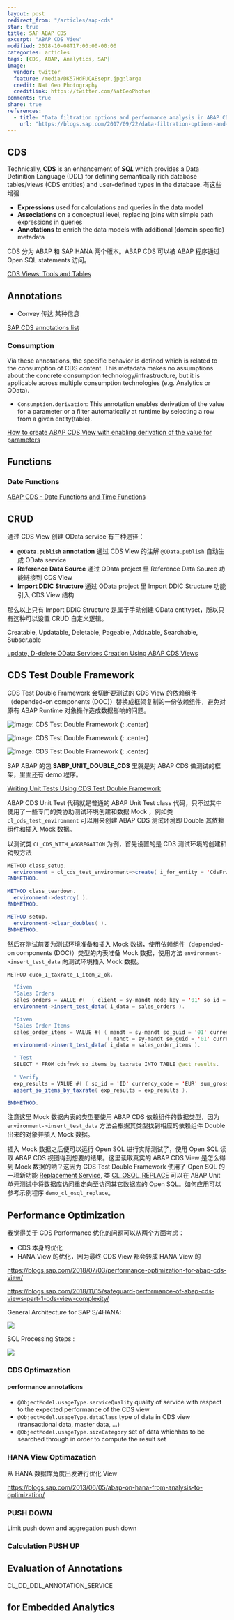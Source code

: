 ```yaml
---
layout: post
redirect_from: "/articles/sap-cds"
star: true
title: SAP ABAP CDS
excerpt: "ABAP CDS View"
modified: 2018-10-08T17:00:00-00:00
categories: articles
tags: [CDS, ABAP, Analytics, SAP]
image:
  vendor: twitter
  feature: /media/DK57HdFUQAEsepr.jpg:large
  credit: Nat Geo Photography
  creditlink: https://twitter.com/NatGeoPhotos
comments: true
share: true
references:
  - title: "Data filtration options and performance analysis in ABAP CDS views"
    url: "https://blogs.sap.com/2017/09/22/data-filtration-options-and-performance-analysis-in-abap-cds-views/"
---
```


## CDS

Technically, __CDS__ is an enhancement of _**SQL**_ which provides a Data Definition Language (DDL) for defining semantically rich database tables/views (CDS entities) and user-defined types in the database. 有这些增强

* __Expressions__ used for calculations and queries in the data model
* __Associations__ on a conceptual level, replacing joins with simple path expressions in queries
* __Annotations__ to enrich the data models with additional (domain specific) metadata

CDS 分为 ABAP 和 SAP HANA 两个版本。ABAP CDS 可以被 ABAP 程序通过 Open SQL statements 访问。

[CDS Views: Tools and Tables](https://wiki.scn.sap.com/wiki/display/BI/CDS+Views%3A+Tools+and+Tables)

## Annotations

* Convey 传达 某种信息

[SAP CDS annotations list](https://help.sap.com/viewer/cc0c305d2fab47bd808adcad3ca7ee9d/7.5.14/en-US/630ce9b386b84e80bfade96779fbaeec.html)

### Consumption

Via these annotations, the specific behavior is defined which is related to the consumption of CDS content. This metadata makes no assumptions about the concrete consumption technology/infrastructure, but it is applicable across multiple consumption technologies (e.g. Analytics or OData).

* `Consumption.derivation`: This annotation enables derivation of the value for a parameter or a filter automatically at runtime by selecting a row from a given entity(table).

[How to create ABAP CDS View with enabling derivation of the value for parameters](https://blogs.sap.com/2017/08/04/how-to-create-abap-cds-view-with-enabling-derivation-of-the-value-for-parameters/)

## Functions

### Date Functions

[ABAP CDS - Date Functions and Time Functions](https://help.sap.com/doc/abapdocu_752_index_htm/7.52/en-US/abencds_f1_date_functions.htm)

## CRUD

通过 CDS View 创建 OData service 有三种途径：
* __`@OData.publish` annotation__ 通过 CDS View 的注解 `@OData.publish` 自动生成 OData service
* __Reference Data Source__ 通过 OData project 里 Reference Data Source 功能链接到 CDS View
* __Import DDIC Structure__ 通过 OData project 里 Import  DDIC Structure 功能引入 CDS View 结构

那么以上只有 Import DDIC Structure 是属于手动创建 OData entityset，所以只有这种可以设置 CRUD 自定义逻辑。

Creatable, Updatable, Deletable, Pageable, Addr.able, Searchable, Subscr.able

[update, D-delete OData Services Creation Using ABAP CDS Views](https://www.skybuffer.com/c-create-r-read-u-update-d-delete-odata-services-creation-using-abap-cds-views/)

## CDS Test Double Framework

CDS Test Double Framework 会切断要测试的 CDS View 的依赖组件（depended-on components (DOC)）替换成框架复制的一份依赖组件，避免对原有 ABAP Runtime 对象操作造成数据影响的问题。

![Image: CDS Test Double Framework](https://help.sap.com/doc/PRODUCTION/f2e545608079437ab165c105649b89db/7.51.3/en-US/loio723f26031a644fd2b71f6ce3b142645c_LowRes.png)
{: .center}

![Image: CDS Test Double Framework](https://help.sap.com/doc/PRODUCTION/f2e545608079437ab165c105649b89db/7.51.3/en-US/loiod09113fd0ceb44668d21a65996a416de_LowRes.png)
{: .center}

![Image: CDS Test Double Framework](https://help.sap.com/doc/PRODUCTION/f2e545608079437ab165c105649b89db/7.51.3/en-US/loio43c36ef4597f400ca642fd2d3c6f5278_LowRes.png)
{: .center}

SAP ABAP 的包 **SABP_UNIT_DOUBLE_CDS** 里就是对 ABAP CDS 做测试的框架，里面还有 demo 程序。

[Writing Unit Tests Using CDS Test Double Framework](https://help.sap.com/viewer/f2e545608079437ab165c105649b89db/7.51.3/en-US/4f39ef2a0cfa45538681e900accb6ca8.html)

ABAP CDS Unit Test 代码就是普通的 ABAP Unit Test class 代码，只不过其中使用了一些专门的类协助测试环境创建和数据 Mock ，例如类 `cl_cds_test_environment` 可以用来创建 ABAP CDS 测试环境即 Double 其依赖组件和插入 Mock 数据。

以测试类 `CL_CDS_WITH_AGGREGATION` 为例，首先设置的是 CDS 测试环境的创建和销毁方法

```java
METHOD class_setup.
  environment = cl_cds_test_environment=>create( i_for_entity = 'CdsFrwk_So_Items_By_TaxRate' ).
ENDMETHOD.

METHOD class_teardown.
  environment->destroy( ).
ENDMETHOD.

METHOD setup.
  environment->clear_doubles( ).
ENDMETHOD.
```

然后在测试前要为测试环境准备和插入 Mock 数据，使用依赖组件（depended-on components (DOC)）类型的内表准备 Mock 数据，使用方法 `environment->insert_test_data` 向测试环境插入 Mock 数据。

```java
METHOD cuco_1_taxrate_1_item_2_ok.

  "Given
  "Sales Orders
  sales_orders = VALUE #(  ( client = sy-mandt node_key = '01' so_id = 'ID' ) ).
  environment->insert_test_data( i_data = sales_orders ).

  "Given
  "Sales Order Items
  sales_order_items = VALUE #( ( mandt = sy-mandt so_guid = '01' currency_code = 'EUR' gross_amount = '1' tax_rate = '19.00' )
                                ( mandt = sy-mandt so_guid = '01' currency_code = 'EUR' gross_amount = '2' tax_rate = '19.00' ) ).
  environment->insert_test_data( i_data = sales_order_items ).

  " Test
  SELECT * FROM cdsfrwk_so_items_by_taxrate INTO TABLE @act_results.
  
  " Verify
  exp_results = VALUE #( ( so_id = 'ID' currency_code = 'EUR' sum_gross_amount = '3' tax_rate = '19.00' ) ).
  assert_so_items_by_taxrate( exp_results = exp_results ).

ENDMETHOD.
```

注意这里 Mock 数据内表的类型要使用 ABAP CDS 依赖组件的数据类型，因为 `environment->insert_test_data` 方法会根据其类型找到相应的依赖组件 Double 出来的对象并插入 Mock 数据。

插入 Mock 数据之后便可以运行 Open SQL 进行实际测试了，使用 Open SQL 读取 ABAP CDS 视图得到想要的结果。这里读取真实的 ABAP CDS View 是怎么得到 Mock 数据的呐？这因为 CDS Test Double Framework 使用了 Open SQL 的一项新功能 [Replacement Service][abennews-752-open_sql], 类 [CL_OSQL_REPLACE][CL_OSQL_REPLACE] 可以在 ABAP Unit 单元测试中将数据库访问重定向至访问其它数据库的 Open SQL。如何应用可以参考示例程序 `demo_cl_osql_replace`。

## Performance Optimization

我觉得关于 CDS Performance 优化的问题可以从两个方面考虑：
* CDS 本身的优化
* HANA View 的优化，因为最终 CDS View 都会转成 HANA View 的

https://blogs.sap.com/2018/07/03/performance-optimization-for-abap-cds-view/

https://blogs.sap.com/2018/11/15/safeguard-performance-of-abap-cds-views-part-1-cds-view-complexity/

General Architecture for SAP S/4HANA:

![](https://blogs.sap.com/wp-content/uploads/2018/07/S1.jpg)

SQL Processing Steps :

![](https://blogs.sap.com/wp-content/uploads/2018/07/s2.jpg)

### CDS Optimazation

#### performance annotations

* `@ObjectModel.usageType.serviceQuality` quality of service with respect to the expected performance of the CDS view
* `@ObjectModel.usageType.dataClass` type of data in CDS view (transactional data, master data, …)
* `@ObjectModel.usageType.sizeCategory` set of data whichhas to be searched through in order to compute the result set

### HANA View Optimazation

从 HANA 数据库角度出发进行优化 View

https://blogs.sap.com/2013/06/05/abap-on-hana-from-analysis-to-optimization/

### PUSH DOWN

Limit push down and aggregation push down

### Calculation PUSH UP

## Evaluation of Annotations

CL_DD_DDL_ANNOTATION_SERVICE

## for Embedded Analytics

[abennews-752-open_sql]:https://help.sap.com/doc/abapdocu_752_index_htm/7.52/en-US/abennews-752-open_sql.htm#!ABAP_MODIFICATION_11@11@
[CL_OSQL_REPLACE]:https://help.sap.com/doc/abapdocu_752_index_htm/7.52/en-US/abencl_osql_replace.htm
